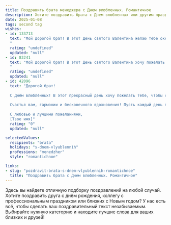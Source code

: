 ```yaml
---
title: Поздравить брата менеджера с Днем влюбленных. Романтичное
description: Хотите поздравить брата с Днем влюбленных или другим праздником? Наш ИИ создаст незабываемое поздравление, а вы обязательно выделитесь среди других.  
date: 2025-01-08
tags: second tag
wishes:
- id: 133713
  text: "Мой дорогой брат! В этот День святого Валентина желаю тебе океана любви, нежности и романтики! Пусть твоя жизнь будет наполнена яркими чувствами, а сердце бьётся в унисон с сердцем любимой. Пусть твоя работа менеджера вдохновляет тебя на новые свершения, а личная жизнь радует нежностью и счастьем.  С праздником!
  "
  rating: "undefined"
  updated: "null"
- id: 83241
  text: "Мой дорогой брат! В этот День святого Валентина хочу пожелать тебе океан любви, нежности и взаимного счастья!  Пусть твоя жизнь, как успешная управленческая стратегия, будет построена на крепком фундаменте любви и доверия, а  каждый день будет наполнен романтикой и яркими чувствами!  Пусть сердце твое бьется в унисон с сердцем любимой!  С праздником!
  "
  rating: "undefined"
  updated: "null"
- id: 42096
  text: "Дорогой брат!
  
  С Днём влюблённых! В этот прекрасный день хочу пожелать тебе, чтобы сердце твоё всегда наполнялось любовью и нежностью, а каждый момент с любимым человеком был особенно ярким и запоминающимся. Пусть ваша любовь станет вашим самым мощным мотиватором, а работа менеджера — возможностью строить не только успешные проекты, но и счастливую жизнь вместе.
  
  Счастья вам, гармонии и бесконечного вдохновения! Пусть каждый день приносит новые открытия и радостные моменты. Ты заслуживаешь только самого прекрасного!
  
  С любовью и лучшими пожеланиями,
  [Твое имя]"
  rating: "0"
  updated: "null"

selectedValues:
  recipients: "brata"
  holidays: "s-dnem-vlyublennih"
  professions: "menedzher"
  style: "romantichnoe"

links:
- slug: "pozdravit-brata-s-dnem-vlyublennih-romantichnoe"
  title: "Поздравить брата с Днем влюбленных. Романтичное"
---
```


Здесь вы найдете отличную подборку поздравлений на любой случай. 
Хотите поздравить друга с днём рождения, коллегу с профессиональным праздником или близких с Новым годом? У нас есть всё, чтобы сделать ваш поздравительный текст незабываемым. Выбирайте нужную категорию и находите лучшие слова для ваших близких и друзей!
